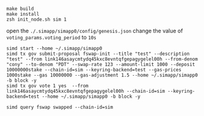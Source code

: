 ```
make build
make install
zsh init_node.sh sim 1
```

open the `./.simapp/simapp0/config/genesis.json` change the value of  `voting_params.voting_period` to `10s`
```
simd start --home ~/.simapp/simapp0 
simd tx gov submit-proposal fswap-init --title "test" --description "test" --from link146asaycmtydq45kxc8evntqfgepagygelel00h --from-denom "cony" --to-denom "PDT" --swap-rate 123 --amount-limit 1000 --deposit 10000000stake --chain-id=sim --keyring-backend=test --gas-prices 1000stake --gas 10000000 --gas-adjustment 1.5 --home ~/.simapp/simapp0 -b block -y
simd tx gov vote 1 yes  --from link146asaycmtydq45kxc8evntqfgepagygelel00h --chain-id=sim --keyring-backend=test --home ~/.simapp/simapp0 -b block -y
```

```
simd query fswap swapped --chain-id=sim
```